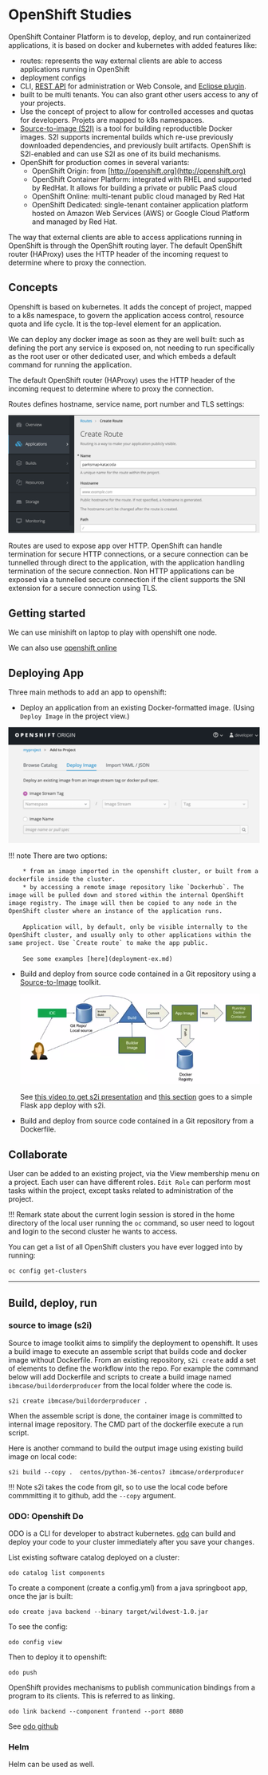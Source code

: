 # OpenShift Studies

OpenShift Container Platform is to develop, deploy, and run containerized applications, it is based on docker and kubernetes with added features like:

* routes: represents the way external clients are able to access applications running in OpenShift
* deployment configs 
* CLI, [REST API](https://docs.openshift.org/latest/rest_api/index.html) for administration or Web Console, and [Eclipse plugin](https://tools.jboss.org/features/openshift.html).
* built to be multi tenants. You can also grant other users access to any of your projects. 
* Use the concept of project to allow for controlled accesses and quotas for developers. Projets are mapped to k8s namespaces.
* [Source-to-image (S2I)](https://docs.openshift.org/latest/creating_images/s2i.html) is a tool for building reproductible Docker images. S2I supports incremental builds which re-use previously downloaded dependencies, and previously built artifacts. OpenShift is S2I-enabled and can use S2I as one of its build mechanisms.
* OpenShift for production comes in several variants:
    * OpenShift Origin: from [http://openshift.org](http://openshift.org)
    * OpenShift Container Platform: integrated with RHEL and supported by RedHat. It allows for building a private or public PaaS cloud 
    * OpenShift Online: multi-tenant public cloud managed by Red Hat
    * OpenShift Dedicated: single-tenant container application platform hosted on Amazon Web Services (AWS) or Google Cloud Platform and managed by Red Hat.

The way that external clients are able to access applications running in OpenShift is through the OpenShift routing layer. The default OpenShift router (HAProxy) uses the HTTP header of the incoming request to determine where to proxy the connection. 

## Concepts

Openshift is based on kubernetes. It adds the concept of project, mapped to a k8s namespace, to govern the application access control, resource quota and life cycle. It is the top-level element for an application.

We can deploy any docker image  as soon as they are well built: such as defining the port any service is exposed on, not needing to run specifically as the root user or other dedicated user, and which embeds a default command for running the application.

The default OpenShift router (HAProxy) uses the HTTP header of the incoming request to determine where to proxy the connection. 

Routes defines hostname, service name, port number and TLS settings:

![](images/route.png)

Routes are used to expose app over HTTP. OpenShift can handle termination for secure HTTP connections, or a secure connection can be tunnelled through direct to the application, with the application handling termination of the secure connection. Non HTTP applications can be exposed via a tunnelled secure connection if the client supports the SNI extension for a secure connection using TLS.

## Getting started

We can use minishift on laptop to play with openshift one node.

We can also use [openshift online](https://docs.openshift.com/online/getting_started/basic_walkthrough.html) 

## Deploying App

Three main methods to add an app to openshift:

* Deploy an application from an existing Docker-formatted image. (Using `Deploy Image` in the project view.)

![](images/deploy-image.png)

!!! note
        There are two options: 

        * from an image imported in the openshift cluster, or built from a dockerfile inside the cluster. 
        * by accessing a remote image repository like `Dockerhub`. The image will be pulled down and stored within the internal OpenShift image registry. The image will then be copied to any node in the OpenShift cluster where an instance of the application runs.

        Application will, by default, only be visible internally to the OpenShift cluster, and usually only to other applications within the same project. Use `Create route` to make the app public. 

        See some examples [here](deployment-ex.md)


* Build and deploy from source code contained in a Git repository using a [Source-to-Image](https://github.com/openshift/source-to-image) toolkit. 

    ![](images/s2i-workflow.png)

    See [this video to get s2i presentation](https://www.youtube.com/watch?v=flI6zx9wH6M) and [this section](#s2i) goes to a simple Flask app deploy with s2i. 

* Build and deploy from source code contained in a Git repository from a Dockerfile.

## Collaborate

User can be added to an existing project, via the View membership menu on a project. Each user can have different roles. `Edit Role` can perform most tasks within the project, except tasks related to administration of the project.

!!! Remark
    state about the current login session is stored in the home directory of the local user running the `oc` command, so user need to logout and login to the second cluster he wants to access. 

You can get a list of all OpenShift clusters you have ever logged into by running:

```
oc config get-clusters
```

---

## Build, deploy, run

### source to image (s2i)

Source to image toolkit aims to simplify the deployment to openshift. It uses a build image to execute an assemble script that builds code and docker image without Dockerfile.  From an existing repository, `s2i create` add a set of elements to define the workflow into the repo. For example the command below will add Dockerfile and scripts to create a build image named `ibmcase/buildorderproducer` from the local folder where the code is.

```
s2i create ibmcase/buildorderproducer .
```

When the assemble script is done, the container image is committed to internal image repository. The CMD part of the dockerfile execute a run script.

Here is another command to build the output image using existing build image on local code:

```
s2i build --copy .  centos/python-36-centos7 ibmcase/orderproducer
```

!!! Note
    s2i takes the code from git, so to use the local code before commmitting it to github, add the `--copy` argument.


### ODO: Openshift Do

ODO is a CLI for developer to abstract kubernetes. [odo](https://www.katacoda.com/openshift/courses/introduction/developing-with-odo) can build and deploy your code to your cluster immediately after you save your changes.

List existing software catalog deployed on a cluster:

```
odo catalog list components
```

To create a component (create a config.yml) from a java springboot app, once the jar is built:

```
odo create java backend --binary target/wildwest-1.0.jar
```

To see the config:
```
odo config view
```
Then to deploy it to openshift:

```
odo push
```

OpenShift provides mechanisms to publish communication bindings from a program to its clients. This is referred to as linking.

```
odo link backend --component frontend --port 8080
```

See [odo github](https://github.com/openshift/odo)

### Helm 

Helm can be used as well. 